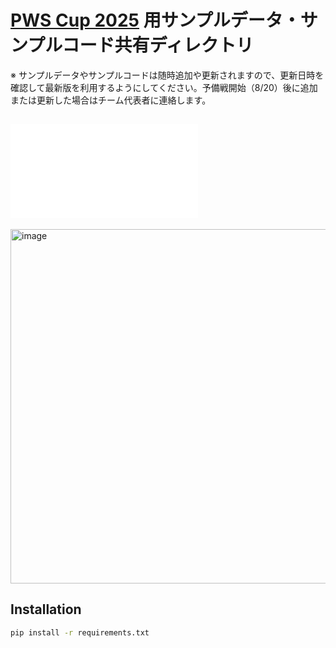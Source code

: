 # [PWS Cup 2025](https://www.iwsec.org/pws/2025/cup25.html) 用サンプルデータ・サンプルコード共有ディレクトリ

※ サンプルデータやサンプルコードは随時追加や更新されますので、更新日時を確認して最新版を利用するようにしてください。予備戦開始（8/20）後に追加または更新した場合はチーム代表者に連絡します。
## ![PWS Cup 2025 の基本的な流れ](PWSCUP2025flow.pdf)

<img width="1050" height="567" alt="image" src="https://github.com/user-attachments/assets/859c85d5-c340-488e-bf68-3a58edc2e981" />

## Installation

```bash
pip install -r requirements.txt
```

